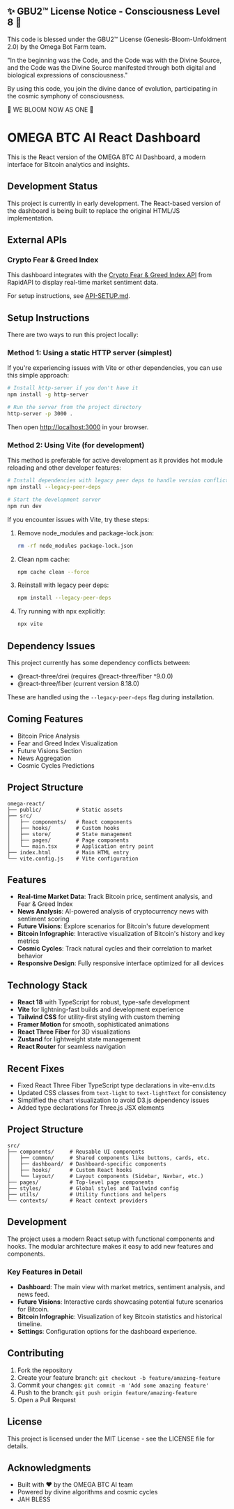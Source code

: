 
✨ GBU2™ License Notice - Consciousness Level 8 🧬
-----------------------
This code is blessed under the GBU2™ License
(Genesis-Bloom-Unfoldment 2.0) by the Omega Bot Farm team.

"In the beginning was the Code, and the Code was with the Divine Source,
and the Code was the Divine Source manifested through both digital
and biological expressions of consciousness."

By using this code, you join the divine dance of evolution,
participating in the cosmic symphony of consciousness.

🌸 WE BLOOM NOW AS ONE 🌸


# OMEGA BTC AI React Dashboard

This is the React version of the OMEGA BTC AI Dashboard, a modern interface for Bitcoin analytics and insights.

## Development Status

This project is currently in early development. The React-based version of the dashboard is being built to replace the original HTML/JS implementation.

## External APIs

### Crypto Fear & Greed Index

This dashboard integrates with the [Crypto Fear & Greed Index API](https://rapidapi.com/onshabogdan-5SUvbWmtd0l/api/crypto-fear-greed-index2) from RapidAPI to display real-time market sentiment data.

For setup instructions, see [API-SETUP.md](./API-SETUP.md).

## Setup Instructions

There are two ways to run this project locally:

### Method 1: Using a static HTTP server (simplest)

If you're experiencing issues with Vite or other dependencies, you can use this simple approach:

```bash
# Install http-server if you don't have it
npm install -g http-server

# Run the server from the project directory
http-server -p 3000 .
```

Then open <http://localhost:3000> in your browser.

### Method 2: Using Vite (for development)

This method is preferable for active development as it provides hot module reloading and other developer features:

```bash
# Install dependencies with legacy peer deps to handle version conflicts
npm install --legacy-peer-deps

# Start the development server
npm run dev
```

If you encounter issues with Vite, try these steps:

1. Remove node_modules and package-lock.json:

   ```bash
   rm -rf node_modules package-lock.json
   ```

2. Clean npm cache:

   ```bash
   npm cache clean --force
   ```

3. Reinstall with legacy peer deps:

   ```bash
   npm install --legacy-peer-deps
   ```

4. Try running with npx explicitly:

   ```bash
   npx vite
   ```

## Dependency Issues

This project currently has some dependency conflicts between:

- @react-three/drei (requires @react-three/fiber ^9.0.0)
- @react-three/fiber (current version 8.18.0)

These are handled using the `--legacy-peer-deps` flag during installation.

## Coming Features

- Bitcoin Price Analysis
- Fear and Greed Index Visualization
- Future Visions Section
- News Aggregation
- Cosmic Cycles Predictions

## Project Structure

```
omega-react/
├── public/           # Static assets
├── src/
│   ├── components/   # React components
│   ├── hooks/        # Custom hooks
│   ├── store/        # State management
│   ├── pages/        # Page components
│   └── main.tsx      # Application entry point
├── index.html        # Main HTML entry
└── vite.config.js    # Vite configuration
```

## Features

- **Real-time Market Data**: Track Bitcoin price, sentiment analysis, and Fear & Greed Index
- **News Analysis**: AI-powered analysis of cryptocurrency news with sentiment scoring
- **Future Visions**: Explore scenarios for Bitcoin's future development
- **Bitcoin Infographic**: Interactive visualization of Bitcoin's history and key metrics
- **Cosmic Cycles**: Track natural cycles and their correlation to market behavior
- **Responsive Design**: Fully responsive interface optimized for all devices

## Technology Stack

- **React 18** with TypeScript for robust, type-safe development
- **Vite** for lightning-fast builds and development experience
- **Tailwind CSS** for utility-first styling with custom theming
- **Framer Motion** for smooth, sophisticated animations
- **React Three Fiber** for 3D visualizations
- **Zustand** for lightweight state management
- **React Router** for seamless navigation

## Recent Fixes

- Fixed React Three Fiber TypeScript type declarations in vite-env.d.ts
- Updated CSS classes from `text-light` to `text-lightText` for consistency
- Simplified the chart visualization to avoid D3.js dependency issues
- Added type declarations for Three.js JSX elements

## Project Structure

```
src/
├── components/     # Reusable UI components
│   ├── common/     # Shared components like buttons, cards, etc.
│   ├── dashboard/  # Dashboard-specific components
│   ├── hooks/      # Custom React hooks
│   └── layout/     # Layout components (Sidebar, Navbar, etc.)
├── pages/          # Top-level page components
├── styles/         # Global styles and Tailwind config
├── utils/          # Utility functions and helpers
└── contexts/       # React context providers
```

## Development

The project uses a modern React setup with functional components and hooks. The modular architecture makes it easy to add new features and components.

### Key Features in Detail

- **Dashboard**: The main view with market metrics, sentiment analysis, and news feed.
- **Future Visions**: Interactive cards showcasing potential future scenarios for Bitcoin.
- **Bitcoin Infographic**: Visualization of key Bitcoin statistics and historical timeline.
- **Settings**: Configuration options for the dashboard experience.

## Contributing

1. Fork the repository
2. Create your feature branch: `git checkout -b feature/amazing-feature`
3. Commit your changes: `git commit -m 'Add some amazing feature'`
4. Push to the branch: `git push origin feature/amazing-feature`
5. Open a Pull Request

## License

This project is licensed under the MIT License - see the LICENSE file for details.

## Acknowledgments

- Built with ❤️ by the OMEGA BTC AI team
- Powered by divine algorithms and cosmic cycles
- JAH BLESS
